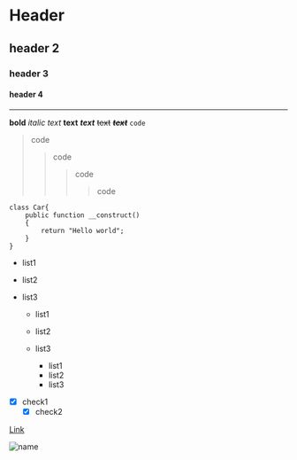 # Header
## header 2
### header 3
#### header 4
___

**bold**
*italic*
_text_
__text__
___text___
~~text~~
***~~text~~***
`code`
> code
>> code
>>> code
>>>> code

```
class Car{
    public function __construct()
    {
        return "Hello world";
    }
}
```
+ list1
+ list2
+ list3

  + list1
  + list2
  + list3

    * list1
    * list2
    * list3

- [x] check1
  - [x] check2

[Link](https://youtube.com)

![name](https://anlami-nedir.com/resimler/2/imge.jpg)


